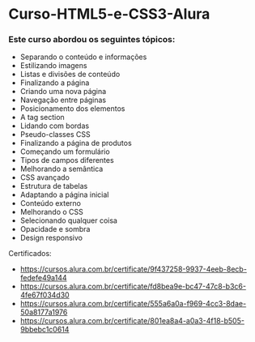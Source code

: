 # Curso-HTML5-e-CSS3-Alura

### Este curso abordou os seguintes tópicos:

- Separando o conteúdo e informações
- Estilizando imagens
- Listas e divisões de conteúdo
- Finalizando a página
- Criando uma nova página
- Navegação entre páginas
- Posicionamento dos elementos
- A tag section
- Lidando com bordas
- Pseudo-classes CSS
- Finalizando a página de produtos
- Começando um formulário
- Tipos de campos diferentes
- Melhorando a semântica
- CSS avançado
- Estrutura de tabelas
- Adaptando a página inicial
- Conteúdo externo
- Melhorando o CSS
- Selecionando qualquer coisa
- Opacidade e sombra
- Design responsivo


Certificados:
- https://cursos.alura.com.br/certificate/9f437258-9937-4eeb-8ecb-fedefe49a144
- https://cursos.alura.com.br/certificate/fd8bea9e-bc47-47c8-b3c6-4fe67f034d30
- https://cursos.alura.com.br/certificate/555a6a0a-f969-4cc3-8dae-50a8177a1976
- https://cursos.alura.com.br/certificate/801ea8a4-a0a3-4f18-b505-9bbebc1c0614

